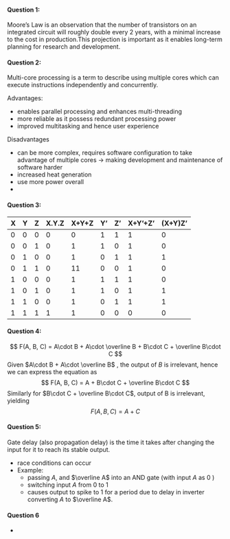 #### Question 1:

Moore’s Law is an observation that the number of transistors on an integrated circuit will roughly double every 2 years, with a minimal increase to the cost in production.This projection is important as it enables long-term planning for research and development. 
#### Question 2:
Multi-core processing is a term to describe using multiple cores which can execute instructions independently and concurrently. 

Advantages:
- enables parallel processing and enhances multi-threading
- more reliable as it possess redundant processing power
- improved multitasking and hence user experience 

Disadvantages
- can be more complex, requires software configuration to take advantage of multiple cores -> making development and maintenance of software harder
- increased heat generation
- use more power overall
- 
#### Question 3:

| X   | Y   | Z   | X.Y.Z | X+Y+Z | Y’  | Z’  | X+Y’+Z’ | (X+Y)Z’ |
| --- | --- | --- | ----- | ----- | --- | --- | ------- | ------- |
| 0   | 0   | 0   | 0     | 0     | 1   | 1   | 1       | 0       |
| 0   | 0   | 1   | 0     | 1     | 1   | 0   | 1       | 0       |
| 0   | 1   | 0   | 0     | 1     | 0   | 1   | 1       | 1       |
| 0   | 1   | 1   | 0     | 11    | 0   | 0   | 1       | 0       |
| 1   | 0   | 0   | 0     | 1     | 1   | 1   | 1       | 0       |
| 1   | 0   | 1   | 0     | 1     | 1   | 0   | 1       | 1       |
| 1   | 1   | 0   | 0     | 1     | 0   | 1   | 1       | 1       |
| 1   | 1   | 1   | 1     | 1     | 0   | 0   | 0       | 0       |

#### Question 4:
$$
F(A, B, C) = A\cdot B + A\cdot \overline B + B\cdot C + \overline B\cdot C
$$
Given $A\cdot B + A\cdot \overline B$  , the output of $B$ is irrelevant, hence we can express the equation as
$$
F(A, B, C) = A + B\cdot C + \overline B\cdot C
$$
Similarly for $B\cdot C + \overline B\cdot C$, output of B is irrelevant, yielding
$$
F(A, B, C) = A + C
$$
#### Question 5:
Gate delay (also propagation delay) is the time it takes after changing the input for it to reach its stable output.
- race conditions can occur 
- Example:
	- passing $A$, and $\overline A$ into an AND gate (with input $A$ as $0$ )
	- switching input $A$ from $0$ to $1$
	- causes output to spike to $1$ for a period due to delay in inverter converting $A$ to $\overline A$.

#### Question 6
- 